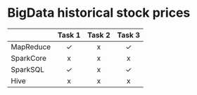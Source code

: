 # BigData historical stock prices


|              | Task 1 | Task 2 | Task 3 |
| :----------- | :----: | :---: | :----: |
| MapReduce    |   ✓    |   x   |   ✓    |
| SparkCore    |   x    |   x   |   x    |
| SparkSQL     |   ✓    |   x   |    ✓   |
| Hive         |   x    |   x   |    x   |
